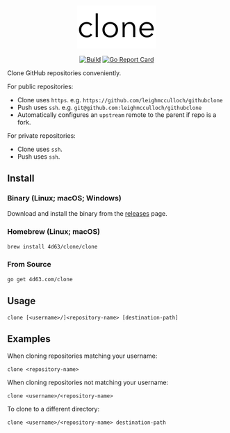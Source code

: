 <div align="center"><img alt="clone" src="README-clone.png" /></div>
<p align="center">
<a href="https://github.com/leighmcculloch/clone/actions"><img alt="Build" src="https://github.com/leighmcculloch/clone/workflows/build/badge.svg" /></a>
<a href="https://goreportcard.com/report/github.com/leighmcculloch/clone"><img alt="Go Report Card" src="https://goreportcard.com/badge/github.com/leighmcculloch/clone" /></a>
</p>

Clone GitHub repositories conveniently.

For public repositories:
- Clone uses `https`. e.g. `https://github.com/leighmcculloch/githubclone`
- Push uses `ssh`. e.g. `git@github.com:leighmcculloch/githubclone`
- Automatically configures an `upstream` remote to the parent if repo is a fork.

For private repositories:
- Clone uses `ssh`.
- Push uses `ssh`.

## Install

### Binary (Linux; macOS; Windows)

Download and install the binary from the [releases](https://github.com/leighmcculloch/githubclone/releases) page.

### Homebrew (Linux; macOS)

```
brew install 4d63/clone/clone
```

### From Source

```
go get 4d63.com/clone
```

## Usage

```
clone [<username>/]<repository-name> [destination-path]
```

## Examples

When cloning repositories matching your username:

```
clone <repository-name>
```

When cloning repositories not matching your username:

```
clone <username>/<repository-name>
```

To clone to a different directory:

```
clone <username>/<repository-name> destination-path
```
